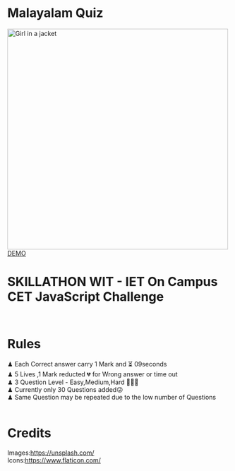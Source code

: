 # Malayalam Quiz

<img src="https://raw.githubusercontent.com/dontech09/ml-quiz/main/images/MacBook%20Pro%20-%202.jpg" alt="Girl in a jacket" width="500" ><br/>
<a href="https://dontech09.github.io/ml-quiz/">DEMO</a><br/>

# SKILLATHON WIT - IET On Campus CET JavaScript Challenge<br/><br/>

# Rules<br/>

♟ Each Correct answer carry 1 Mark and ⏳ 09seconds<br/>
♟ 5 Lives ,1 Mark reducted 💔 for Wrong answer or time out<br/>
♟ 3 Question Level - Easy,Medium,Hard 🥇🥈🥈<br/>
♟ Currently only 30 Questions added😜<br/>
♟ Same Question may be repeated due to the low number of Questions<br/><br/>

# Credits <br/>

Images:https://unsplash.com/<br>
Icons:https://www.flaticon.com/
